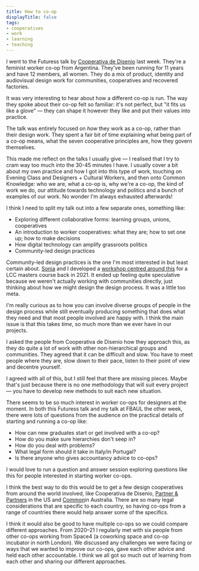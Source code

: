 ```yaml
---
title: How to co-op
displayTitle: false
tags: 
- cooperatives
- work
- learning
- teaching
---
```


I went to the Futuress talk by [Cooperativa de Disenio](https://www.cooperativadedisenio.com/) last week. They're a feminist worker co-op from Argentina. They've been running for 11 years and have 12 members, all women. They do a mix of product, identity and audiovisual design work for communities, cooperatives and recovered factories.

It was very interesting to hear about how a different co-op is run. The way they spoke about their co-op felt so familiar: it's not perfect, but "it fits us like a glove" — they can shape it however they like and put their values into practice.

The talk was entirely focused on *how* they work as a co-op, rather than their design work. They spent a fair bit of time explaining what being part of a co-op means, what the seven cooperative principles are, how they govern themselves. 

This made me reflect on the talks I usually give — I realised that I try to cram way too much into the 30-45 minutes I have. I usually cover a bit about my own practice and how I got into this type of work, touching on Evening Class and Designers + Cultural Workers, and then onto Common Knowledge: who we are, what a co-op is, why we're a co-op, the kind of work we do, our attitude towards technology and politics and a bunch of examples of our work. No wonder I'm always exhausted afterwards!

I think I need to split my talk out into a few separate ones, something like:
- Exploring different collaborative forms: learning groups, unions, cooperatives
- An introduction to worker cooperatives: what they are; how to set one up; how to make decisions
- How digital technology can amplify grassroots politics
- Community-led design practices

Community-led design practices is the one I'm most interested in but least certain about. [Sonia](https://soniaturcotte.com/) and I developed a [workshop centred around this](https://gemmacope.land/writing/community-is-a-garden/) for a LCC masters course back in 2021. It ended up feeling quite speculative because we weren't actually working with communities directly, just thinking about how we might design the design process. It was a little too meta.  

I'm really curious as to how you can involve diverse groups of people in the design process while still eventually producing something that does what they need and that most people involved are happy with. I think the main issue is that this takes *time*, so much more than we ever have in our projects.

I asked the people from Cooperativa de Disenio how they approach this, as they do quite a lot of work with other non-hierarchical groups and communities. They agreed that it can be difficult and slow. You have to meet people where they are, slow down to their pace, listen to their point of view and decentre yourself.

I agreed with all of this, but I still feel that there are missing pieces. Maybe that's just because there is no one methodology that will suit every project — you have to develop new methods to suit each new situation.

There seems to be so much interest in worker co-ops for designers at the moment. In both this Futuress talk and my talk at FBAUL the other week, there were lots of questions from the audience on the practical details of starting and running a co-op like:
- How can new graduates start or get involved with a co-op?
- How do you make sure hierarchies don't seep in?
- How do you deal with problems?
- What legal form should it take in Italy/in Portugal? 
- Is there anyone who gives accountancy advice to co-ops?

I would love to run a question and answer session exploring questions like this for people interested in starting worker co-ops. 

I think the best way to do this would be to get a few design cooperatives from around the world involved, like Cooperativa de Disenio, [Partner & Partners](https://partnerandpartners.com/) in the US and [Common](https://cmmn.world/common)in Australia. There are so many legal considerations that are specific to each country, so having co-ops from a range of countries there would help answer some of the specifics. 

I think it would also be good to have multiple co-ops so we could compare different approaches. From 2020–21 I regularly met with six people from other co-ops working from Space4 (a coworking space and co-op incubator in north London). We discussed any challenges we were facing or ways that we wanted to improve our co-ops, gave each other advice and held each other accountable. I think we all got so much out of learning from each other and sharing our different approaches.